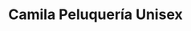 ---
title: "Camila Peluquería Unisex"
url: /providencia/camila-peluqueria-unisex/
shop: peluquería
---